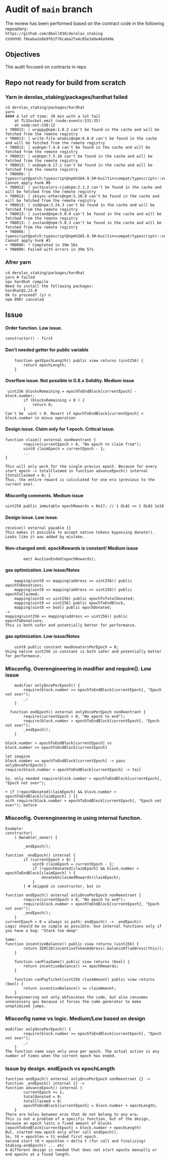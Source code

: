 # Audit of `main` branch
The review has been performed based on the contract code in the following repository:<br>
`https://github.com/8ball030/derolas_staking` <br>
commit: `f8eaba2e8e9f61f76caba2fa4c05e3a9e48a949e` <br> 

 ## Objectives
The audit focused on contracts in repo <br>

## Repo not ready for build from scratch
### Yarn in derolas_staking/packages/hardhat failed
```
cd derolas_staking/packages/hardhat
yarn
#### A lot of time: 39 min with a lot fail
    at TLSSocket.emit (node:events:531:35)
    at node:net:338:12
➤ YN0013: │ wrappy@npm:1.0.2 can't be found in the cache and will be fetched from the remote registry
➤ YN0013: │ write-file-atomic@npm:6.0.0 can't be found in the cache and will be fetched from the remote registry
➤ YN0013: │ ws@npm:7.4.6 can't be found in the cache and will be fetched from the remote registry
➤ YN0013: │ ws@npm:7.5.10 can't be found in the cache and will be fetched from the remote registry
➤ YN0013: │ ws@npm:8.17.1 can't be found in the cache and will be fetched from the remote registry
➤ YN0066: │ typescript@patch:typescript@npm%3A4.9.5#~builtin<compat/typescript>::version=4.9.5&hash=a1c5e5: Cannot apply hunk #6
➤ YN0013: │ yoctocolors-cjs@npm:2.1.2 can't be found in the cache and will be fetched from the remote registry
➤ YN0013: │ zksync-ethers@npm:5.10.0 can't be found in the cache and will be fetched from the remote registry
➤ YN0013: │ zod@npm:3.24.3 can't be found in the cache and will be fetched from the remote registry
➤ YN0013: │ zustand@npm:5.0.0 can't be found in the cache and will be fetched from the remote registry
➤ YN0013: │ zustand@npm:5.0.3 can't be found in the cache and will be fetched from the remote registry
➤ YN0066: │ typescript@patch:typescript@npm%3A5.8.3#~builtin<compat/typescript>::version=5.8.3&hash=a1c5e5: Cannot apply hunk #1
➤ YN0000: └ Completed in 39m 56s
➤ YN0000: Failed with errors in 39m 57s
```
### Afrer yarn
```
cd derolas_staking/packages/hardhat
yarn # failed
npx hardhat compile
Need to install the following packages:
hardhat@2.23.0
Ok to proceed? (y) n
npm ERR! canceled
```

## Issue
#### Order function. Low issue.
```
constructor() - first
```
#### Don't needed getter for public variable
```
    function getEpochLength() public view returns (uint256) {
        return epochLength;
    }
```

#### Overflow issue. Not possible in 0.8.x Solidity. Medium issue
```
 uint256 blocksRemaining = epochToEndBlock[currentEpoch] - block.number;
        if (blocksRemaining < 0 ) {
            return 0;
        }
Can't be  uint < 0. Revert if epochToEndBlock[currentEpoch] < block.number in minus operation
```

#### Design issue. Claim only for 1 epoch. Critical issue.
```
function claim() external nonReentrant {
        require(currentEpoch > 0, "No epoch to claim from");
        uint8 claimEpoch = currentEpoch - 1;
        ...
}

This will only work for the single previus epoch. Because for every start epoch -> totalClaimed in function advanceEpoch() internal {totalClaimed = 0; }
Thus, the entire reward is calculated for one era (previous to the current one).
```

#### Misconfig comments. Medium issue
```
uint256 public immutable epochRewards = 8e17; // 1 OLAS => 1 OLAS 1e18
```

#### Design issue. Low issue.
```
receive() external payable {}
This makes it possible to accept native tokens bypassing donate(). 
Looks like it was added by mistake.
```

#### Non-changed emit. epochRewards is constant! Medium issue
```
        emit AuctionEnded(epochRewards);
```

#### gas optimization. Low issue/Notes
```
    mapping(uint8 => mapping(address => uint256)) public epochToDonations;
    mapping(uint8 => mapping(address => uint256)) public epochToClaimed;
    mapping(uint8 => uint256) public epochToTotalDonated;
    mapping(uint8 => uint256) public epochToEndBlock;
    mapping(uint8 => bool) public epochDonated;
->
mapping(uint256 => mapping(address => uint256)) public epochToDonations;
This is both safer and potentially better for performance.	
```

#### gas optimization. Low issue/Notes
```
    uint8 public constant maxDonatorsPerEpoch = 8;
Using native uint256 in constant is both safer and potentially better for performance.	
```

### Misconfig. Overengineering in modifier and require(). Low issue
```
    modifier onlyOncePerEpoch() {
        require(block.number >= epochToEndBlock[currentEpoch], "Epoch not over");
        _;
    }
	
  function endEpoch() external onlyOncePerEpoch nonReentrant {
        require(currentEpoch > 0, "No epoch to end");
        require(block.number > epochToEndBlock[currentEpoch], "Epoch not over");
        _endEpoch();
    }

block.number > epochToEndBlock[currentEpoch] vs
block.number >= epochToEndBlock[currentEpoch]

let imagine
block.number == epochToEndBlock[currentEpoch] -> pass onlyOncePerEpoch()
require(block.number > epochToEndBlock[currentEpoch] -> fail

So, only needed require(block.number > epochToEndBlock[currentEpoch], "Epoch not over");

+ if (!epochDonated[claimEpoch] && block.number > epochToEndBlock[claimEpoch] ) {}
with require(block.number > epochToEndBlock[currentEpoch], "Epoch not over"); before
```

### Misconfig. Overengineering in using internal function.
```
Example:
constructor(
    ) Ownable(_owner) {

        _endEpoch();

function _endEpoch() internal {
        if (currentEpoch > 0) {
            uint8 claimEpoch = currentEpoch - 1;
            if (!epochDonated[claimEpoch] && block.number > epochToEndBlock[claimEpoch] ) {
                donateUnclaimedRewards(claimEpoch);
            }
        } # skipped in constructor, but in

function endEpoch() external onlyOncePerEpoch nonReentrant {
        require(currentEpoch > 0, "No epoch to end");
        require(block.number > epochToEndBlock[currentEpoch], "Epoch not over");
        _endEpoch();
    }
currentEpoch > 0 = always in path: endEpoch() -> _endEpoch()
Logic should be as simple as possible. Use internal functions only if you have a bug: "Stack too deep"

Same:
function incentiveBalance() public view returns (uint256) {
        return IERC20(incentiveTokenAddress).balanceOf(address(this));
    }

    function canPlayGame() public view returns (bool) {
        return incentiveBalance() >= epochRewards;
    }

    function canPayTicket(uint256 claimAmount) public view returns (bool) {
        return incentiveBalance() >= claimAmount;
    }
Overengineering not only obfuscates the code, but also consumes unnecessary gas because it forces the code generator to make unoptimized jumps.
```

### Misconfig name vs logic. Medium/Low based on design
```
modifier onlyOncePerEpoch() {
        require(block.number >= epochToEndBlock[currentEpoch], "Epoch not over");
        _;
    }
The function name says only once per epoch. The actual action is any number of times when the current epoch has ended.
```

### Issue by design. endEpoch vs epochLength
```
function endEpoch() external onlyOncePerEpoch nonReentrant {} ->
function _endEpoch() internal {} ->
function advanceEpoch() internal {
        currentEpoch += 1;
        totalDonated = 0;
        totalClaimed = 0;
        epochToEndBlock[currentEpoch] = block.number + epochLength;
    }
There are holes between eras that do not belong to any era. 
This is not a problem of a specific function, but of the design, because an epoch lasts a fixed amount of blocks (epochToEndBlock[currentEpoch] = block.number + epochLength)
But, started new epoch only after call endEpoch().
So, t0 + epochlen = t1 ended first epoch.
Second start t0 + epochlen + delta t (for call and finalizing) Staking.endEpoch() ... etc
A different design is needed that does not start epochs manually or end epochs at a fixed length.
```






